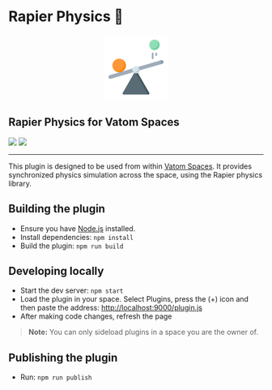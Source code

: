 # Rapier Physics 🔌

<p align='center'>
    <img src='icon/plugin-icon.png' height='128' />
    <h2>Rapier Physics for Vatom Spaces</h2>
    <p>
        <img src='https://img.shields.io/badge/status-alpha-red' />
        <img src='https://img.shields.io/badge/requires%20app-v1.6.367_(dev)-orange' />
        <!--<img src='https://img.shields.io/github/package-json/version/vatominc/vatom-spaces-rapier-physics?label=version' />-->
    </p>
    <hr/>
</p>

This plugin is designed to be used from within [Vatom Spaces](https://vatom.com). It provides synchronized physics simulation across the space, using the Rapier physics library.


## Building the plugin
- Ensure you have [Node.js](https://nodejs.org) installed.
- Install dependencies: `npm install`
- Build the plugin: `npm run build`

## Developing locally
- Start the dev server: `npm start`
- Load the plugin in your space. Select Plugins, press the (+) icon and then paste the address: [http://localhost:9000/plugin.js](http://localhost:9000/plugin.js)
- After making code changes, refresh the page

> **Note:** You can only sideload plugins in a space you are the owner of.

## Publishing the plugin
- Run: `npm run publish`
